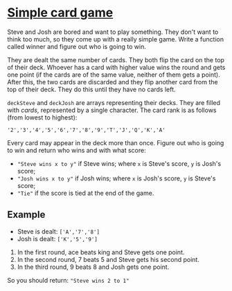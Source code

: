 # [Simple card game](https://www.codewars.com/kata/simple-card-game "https://www.codewars.com/kata/53417de006654f4171000587")

Steve and Josh are bored and want to play something. They don't want to think too much, so they come up with a really simple game. Write a function called winner and figure out who is going to win.

They are dealt the same number of cards. They both flip the card on the top of their deck. Whoever has a card with higher value wins the round and gets one point (if the cards are of the same value, neither of them gets a point). After this, the two cards are discarded and they flip another card from the top of their deck. They do this until they have no cards left.

`deckSteve` and `deckJosh` are arrays representing their decks. They are filled with *cards*, represented by a single character. The card rank is as follows (from lowest to highest):
```
'2','3','4','5','6','7','8','9','T','J','Q','K','A'
```

Every card may appear in the deck more than once. Figure out who is going to win and return who wins and with what score:
* `"Steve wins x to y"` if Steve wins; where `x` is Steve's score, `y` is Josh's score;
* `"Josh wins x to y"` if Josh wins; where `x` is Josh's score, `y` is Steve's score;
* `"Tie"` if the score is tied at the end of the game.


## Example

* Steve is dealt: `['A','7','8']`
* Josh is dealt: `['K','5','9']`

1. In the first round, ace beats king and Steve gets one point.
2. In the second round, 7 beats 5 and Steve gets his second point.
3. In the third round, 9 beats 8 and Josh gets one point.

So you should return: `"Steve wins 2 to 1"`
